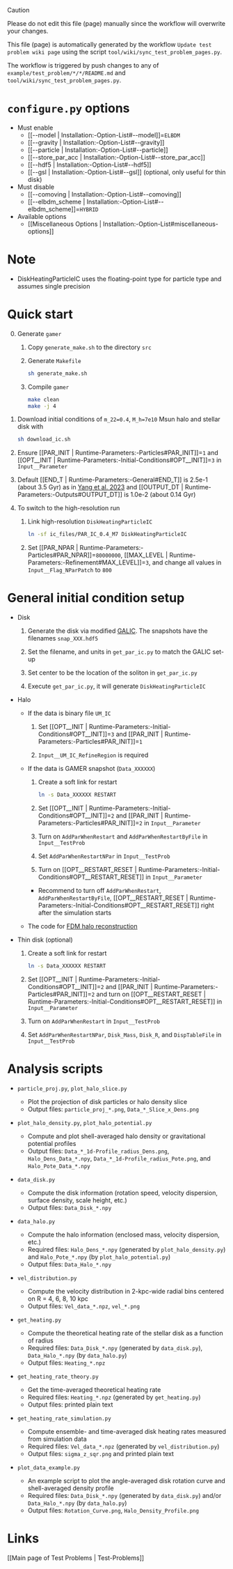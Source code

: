 > [!CAUTION]
> Please do not edit this file (page) manually since the workflow will overwrite your changes.
>
> This file (page) is automatically generated by the workflow `Update test problem wiki page` using the script `tool/wiki/sync_test_problem_pages.py`.
>
> The workflow is triggered by push changes to any of `example/test_problem/*/*/README.md` and `tool/wiki/sync_test_problem_pages.py`.


# `configure.py` options
- Must enable
  - [[--model | Installation:-Option-List#--model]]=`ELBDM`
  - [[--gravity | Installation:-Option-List#--gravity]]
  - [[--particle | Installation:-Option-List#--particle]]
  - [[--store_par_acc | Installation:-Option-List#--store_par_acc]]
  - [[--hdf5 | Installation:-Option-List#--hdf5]]
  - [[--gsl | Installation:-Option-List#--gsl]] (optional, only useful for thin disk)
- Must disable
  - [[--comoving | Installation:-Option-List#--comoving]]
  - [[--elbdm_scheme | Installation:-Option-List#--elbdm_scheme]]=`HYBRID`
- Available options
  - [[Miscellaneous Options | Installation:-Option-List#miscellaneous-options]]

# Note
- DiskHeatingParticleIC uses the floating-point type for particle type and assumes single precision

# Quick start
0. Generate `gamer`

   1. Copy `generate_make.sh` to the directory `src`

   2. Generate `Makefile`
      ```bash
      sh generate_make.sh
      ```

   3. Compile `gamer`
      ```bash
      make clean
      make -j 4
      ```

1. Download initial conditions of `m_22=0.4`, `M_h=7e10` Msun halo and stellar disk with
   ```bash
   sh download_ic.sh
   ```

2. Ensure [[PAR_INIT | Runtime-Parameters:-Particles#PAR_INIT]]=`1` and [[OPT__INIT | Runtime-Parameters:-Initial-Conditions#OPT__INIT]]=`3` in `Input__Parameter`

3. Default [[END_T | Runtime-Parameters:-General#END_T]] is 2.5e-1 (about 3.5 Gyr) as in [Yang et al. 2023](https://doi.org/10.1093/mnras/stae793) and [[OUTPUT_DT | Runtime-Parameters:-Outputs#OUTPUT_DT]] is 1.0e-2 (about 0.14 Gyr)

4. To switch to the high-resolution run

   1. Link high-resolution `DiskHeatingParticleIC`
      ```bash
      ln -sf ic_files/PAR_IC_0.4_M7 DiskHeatingParticleIC
      ```

   2. Set [[PAR_NPAR | Runtime-Parameters:-Particles#PAR_NPAR]]=`80000000`, [[MAX_LEVEL | Runtime-Parameters:-Refinement#MAX_LEVEL]]=`3`, and change all values in `Input__Flag_NParPatch` to `800`


# General initial condition setup
- Disk

  1. Generate the disk via modified [GALIC](https://github.com/HsunYeong/GALIC.git).
     The snapshots have the filenames `snap_XXX.hdf5`

  2. Set the filename, and units in `get_par_ic.py` to match the GALIC set-up

  3. Set center to be the location of the soliton in `get_par_ic.py`

  4. Execute `get_par_ic.py`, it will generate `DiskHeatingParticleIC`

- Halo

  - If the data is binary file `UM_IC`

    1. Set [[OPT__INIT | Runtime-Parameters:-Initial-Conditions#OPT__INIT]]=`3` and [[PAR_INIT | Runtime-Parameters:-Particles#PAR_INIT]]=`1`

    2. `Input__UM_IC_RefineRegion` is required

  - If the data is GAMER snapshot (`Data_XXXXXX`)

    1. Create a soft link for restart
       ```bash
       ln -s Data_XXXXXX RESTART
       ```

    2. Set [[OPT__INIT | Runtime-Parameters:-Initial-Conditions#OPT__INIT]]=`2` and [[PAR_INIT | Runtime-Parameters:-Particles#PAR_INIT]]=`2` in `Input__Parameter`

    3. Turn on `AddParWhenRestart` and `AddParWhenRestartByFile` in `Input__TestProb`

    4. Set `AddParWhenRestartNPar` in `Input__TestProb`

    5. Turn on [[OPT__RESTART_RESET | Runtime-Parameters:-Initial-Conditions#OPT__RESTART_RESET]] in `Input__Parameter`
    - Recommend to turn off `AddParWhenRestart`, `AddParWhenRestartByFile`, [[OPT__RESTART_RESET | Runtime-Parameters:-Initial-Conditions#OPT__RESTART_RESET]] right after the simulation starts

  - The code for [FDM halo reconstruction](https://github.com/calab-ntu/psidm-halo-reconstruction)

- Thin disk (optional)

  1. Create a soft link for restart
     ```bash
     ln -s Data_XXXXXX RESTART
     ```

  2. Set [[OPT__INIT | Runtime-Parameters:-Initial-Conditions#OPT__INIT]]=`2` and [[PAR_INIT | Runtime-Parameters:-Particles#PAR_INIT]]=`2` and turn on [[OPT__RESTART_RESET | Runtime-Parameters:-Initial-Conditions#OPT__RESTART_RESET]] in `Input__Parameter`

  3. Turn on `AddParWhenRestart` in `Input__TestProb`

  4. Set `AddParWhenRestartNPar`, `Disk_Mass`, `Disk_R`, and `DispTableFile` in `Input__TestProb`


# Analysis scripts
- `particle_proj.py`, `plot_halo_slice.py`

  - Plot the projection of disk particles or halo density slice
  - Output files: `particle_proj_*.png`, `Data_*_Slice_x_Dens.png`

- `plot_halo_density.py`, `plot_halo_potential.py`

  - Compute and plot shell-averaged halo density or gravitational potential profiles
  - Output files: `Data_*_1d-Profile_radius_Dens.png`, `Halo_Dens_Data_*.npy`, `Data_*_1d-Profile_radius_Pote.png`, and `Halo_Pote_Data_*.npy`

- `data_disk.py`

  - Compute the disk information (rotation speed, velocity dispersion, surface density, scale height, etc.)
  - Output files: `Data_Disk_*.npy`

- `data_halo.py`

  - Compute the halo information (enclosed mass, velocity dispersion, etc.)
  - Required files: `Halo_Dens_*.npy` (generated by `plot_halo_density.py`) and `Halo_Pote_*.npy` (by `plot_halo_potential.py`)
  - Output files: `Data_Halo_*.npy`

- `vel_distribution.py`

  - Compute the velocity distribution in 2-kpc-wide radial bins centered on R = 4, 6, 8, 10 kpc
  - Output files: `Vel_data_*.npz`, `vel_*.png`

- `get_heating.py`

  - Compute the theoretical heating rate of the stellar disk as a function of radius
  - Required files: `Data_Disk_*.npy` (generated by `data_disk.py`), `Data_Halo_*.npy` (by `data_halo.py`)
  - Output files: `Heating_*.npz`

- `get_heating_rate_theory.py`

  - Get the time-averaged theoretical heating rate
  - Required files: `Heating_*.npz` (generated by `get_heating.py`)
  - Output files: printed plain text

- `get_heating_rate_simulation.py`

  - Compute ensemble- and time-averaged disk heating rates measured from simulation data
  - Required files: `Vel_data_*.npz` (generated by `vel_distribution.py`)
  - Output files: `sigma_z_sqr.png` and printed plain text

- `plot_data_example.py`

  - An example script to plot the angle-averaged disk rotation curve and shell-averaged density profile
  - Required files: `Data_Disk_*.npy` (generated by `data_disk.py`) and/or `Data_Halo_*.npy` (by `data_halo.py`)
  - Output files: `Rotation_Curve.png`, `Halo_Density_Profile.png`

# Links
[[Main page of Test Problems | Test-Problems]]

